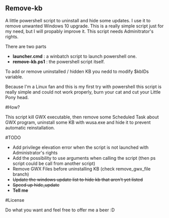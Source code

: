 Remove-kb
---------

A little powershell script to uninstall and hide some updates. I use it to
remove unwanted Windows 10 upgrade. This is a really simple script just for 
my need, but I will propably improve it. This script needs Adminitrator's rights.

There are two parts
  
 * **launcher.cmd** : a winbatch script to launch powershell one.
 * **remove-kb.ps1** : the powershell script itself.
  
To add or remove uninstalled / hidden KB you nedd to modify $kbIDs 
variable.

Because I'm a Linux fan and this is my first try with powershell
this script is really simple and could not work properly, burn your cat
and cut your Little Pony head.  

#How?

This script kill GWX executable, then remove some Scheduled Task about 
GWX program, uninstall some KB with wusa.exe and hide it to prevent automatic 
reinstallation.

#TODO

 * Add privilege elevation error when the script is not launched with 
 Administrator's rights
 * Add the possibility to use arguments when calling the script (then ps script 
 could be call from  another script)
 * Remove GWX Files before uninstalling KB (check remove_gwx_file branch)
 * ~~Update the windows update list to hide kb that aren't yet listed~~ 
 * ~~Speed up hide_update~~  
 * **Tell me**

#License

Do what you want and feel free to offer me a beer :D
